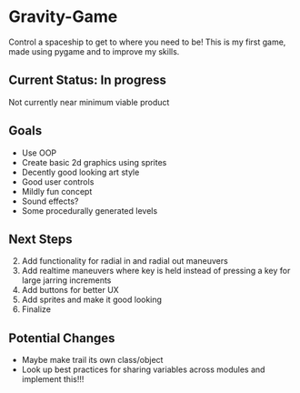 # Gravity-Game
Control a spaceship to get to where you need to be! This is my first game, made using pygame and to improve my skills.

## Current Status: In progress
Not currently near minimum viable product

## Goals
- Use OOP
- Create basic 2d graphics using sprites
- Decently good looking art style
- Good user controls
- Mildly fun concept
- Sound effects?
- Some procedurally generated levels

## Next Steps
2. Add functionality for radial in and radial out maneuvers
3. Add realtime maneuvers where key is held instead of pressing a key for large jarring increments
3. Add buttons for better UX
2. Add sprites and make it good looking
3. Finalize

## Potential Changes
- Maybe make trail its own class/object
- Look up best practices for sharing variables across modules and implement this!!!